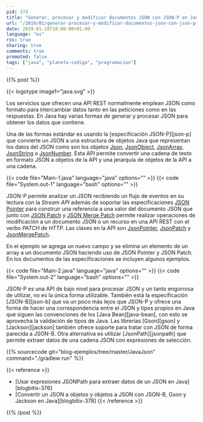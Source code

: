 ```yaml
---
pid: 374
title: "Generar, procesar y modificar documentos JSON con JSON-P en Java"
url: "/2019/01/generar-procesar-y-modificar-documentos-json-con-json-p-en-java/"
date: 2019-01-18T18:00:00+01:00
language: "es"
rss: true
sharing: true
comments: true
promoted: false
tags: ["java", "planeta-codigo", "programacion"]
---
```


{{% post %}}

{{< logotype image1="java.svg" >}}

Los servicios que ofrecen una API REST normalmente emplean JSON como formato para intercambiar datos tanto en las peticiones como en las respuestas. En Java hay varias formas de generar y procesar JSON para obtener los datos que contiene.

Una de las formas estándar es usando la [especificación JSON-P][json-p] que convierte un JSON a una estructura de objetos Java que representan los datos del JSON como son los objetos [Json](https://static.javadoc.io/javax.json/javax.json-api/1.1.4/javax/json/Json.html), [JsonObject](https://static.javadoc.io/javax.json/javax.json-api/1.1.4/javax/json/JsonObject.html), [JsonArray](https://static.javadoc.io/javax.json/javax.json-api/1.1.4/javax/json/JsonArray.html), [JsonString](https://static.javadoc.io/javax.json/javax.json-api/1.1.4/javax/json/JsonString.html) o [JsonNumber](https://static.javadoc.io/javax.json/javax.json-api/1.1.4/javax/json/JsonNumber.html). Esta API permite convertir una cadena de texto en formato JSON a objetos de la API y una jerarquía de objetos de la API a una cadena.

{{< code file="Main-1.java" language="java" options="" >}}
{{< code file="System.out-1" language="bash" options="" >}}

JSON-P permite analizar un JSON recibiendo un flujo de eventos en su lectura con la _Stream API_ además de soportar las especificaciones [JSON Pointer](https://tools.ietf.org/html/rfc6901) para construir una referencia a una valor del documento JSON que junto con [JSON Patch](https://tools.ietf.org/html/rfc6902) y [JSON Merge Patch](https://tools.ietf.org/html/rfc7396) permite realizar operaciones de modificación a un documento JSON o un recurso en una API REST con el verbo _PATCH_ de _HTTP_. Las clases en la API son [JsonPointer](https://static.javadoc.io/javax.json/javax.json-api/1.1.4/javax/json/JsonPointer.html), [JsonPatch](https://static.javadoc.io/javax.json/javax.json-api/1.1.4/javax/json/JsonPatch.html) y [JsonMergePatch](https://static.javadoc.io/javax.json/javax.json-api/1.1.4/javax/json/JsonMergePatch.html).

En el ejemplo se agrega un nuevo campo y se elimina un elemento de un array a un documento JSON haciendo uso de JSON Pointer y JSON Patch. En los documentos de las especificaciones se incluyen algunos ejemplos.

{{< code file="Main-2.java" language="java" options="" >}}
{{< code file="System.out-2" language="bash" options="" >}}

JSON-P es una API de bajo nivel para procesar JSON y un tanto engorrosa de utilizar, no es la única forma utilizable. También está la especificación [JSON-B][json-b] que va un poco más lejos que JSON-P y ofrece una forma de hacer una correspondencia entre el JSON y tipos propios en Java que siguen las convenciones de los [Java Bean][java-bean], con esto se aprovecha la validación de tipos de Java. Las librerías [Gson][gson] y [Jackson][jackson] también ofrece soporte para tratar con JSON de forma parecida a JSON-B. Otra alternativa es utilizar [JsonPath][jsonpath] que permite extraer datos de una cadena JSON con expresiones de selección. 

{{% sourcecode git="blog-ejemplos/tree/master/JavaJson" command="./gradlew run" %}}


{{< reference >}}
* [Usar expresiones JSONPath para extraer datos de un JSON en Java][blogbitix-376]
* [Convertir un JSON a objetos y objetos a JSON con JSON-B, Gson y Jackson en Java][blogbitix-378]
{{< /reference >}}

{{% /post %}}
